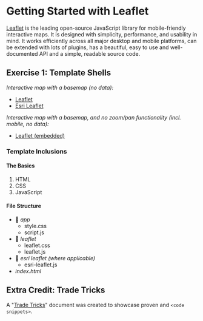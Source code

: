 # Getting Started with Leaflet
[Leaflet](http://leafletjs.com/reference.html) is the leading open-source JavaScript library for mobile-friendly interactive maps. It is designed with simplicity, performance, and usability in mind. It works efficiently across all major desktop and mobile platforms, can be extended with lots of plugins, has a beautiful, easy to use and well-documented API and a simple, readable source code.

## Exercise 1: Template Shells
_Interactive map with a basemap (no data):_  
* [Leaflet](http://geospatialem.github.io/getting-started-with-leaflet/templates/leaflet/index.html)  
* [Esri Leaflet](http://geospatialem.github.io/getting-started-with-leaflet/templates/esri-leaflet/index.html)  

_Interactive map with a basemap, and no zoom/pan functionality (incl. mobile, no data):_
* [Leaflet (embedded)](http://geospatialem.github.io/getting-started-with-leaflet/templates/leaflet-embedded/index.html)  


### Template Inclusions
#### The Basics
1. HTML
2. CSS
3. JavaScript

#### File Structure  
* :open_file_folder: _app_  
  * style.css  
  * script.js  
* :open_file_folder: _leaflet_  
  * leaflet.css  
  * leaflet.js  
* :open_file_folder: _esri leaflet (where applicable)_   
  * esri-leaflet.js  
* _index.html_   

## Extra Credit: Trade Tricks
A "[Trade Tricks](http://github.com/geospatialem/getting-started-with-leaflet/blob/gh-pages/TRADETRICKS.md)" document was created to showcase proven and  `<code snippets>`.
